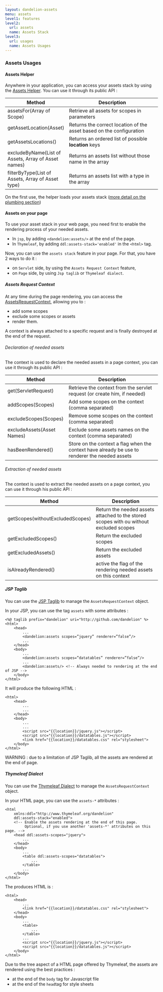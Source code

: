 ```yaml
---
layout: dandelion-assets
menu: assets
level1: features
level2:
  url: assets
  name: Assets Stack
level3:
  url: usages
  name: Assets Usages
---
```


### Assets Usages

#### Assets Helper

Anywhere in your application, you can access your assets stack by using the [Assets Helper](/dandelion/ref/javadoc/dandelion-core/com/github/dandelion/core/asset/Assets.html).
You can use it through its public API :
<table class="table table-bordered">
    <thead>
        <tr>
            <th style="width: 40%">Method</th>
            <th style="width: 60%">Description</th>
        </tr>
    </thead>
    <tbody>
        <tr>
            <td>assetsFor(Array of Scope)</td>
            <td>Retrieve all assets for scopes in parameters</td>
        </tr>
        <tr>
            <td>getAssetLocation(Asset)</td>
            <td>Returns the correct location of the asset based on the configuration</td>
        </tr>
        <tr>
            <td>getAssetsLocations()</td>
            <td>Returns an ordered list of possible <b>location</b> keys</td>
        </tr>
        <tr>
            <td>excludeByName(List of Assets, Array of Asset names)</td>
            <td>Returns an assets list without those name in the array</td>
        </tr>
        <tr>
            <td>filterByType(List of Assets, Array of Asset type)</td>
            <td>Returns an assets list with a type in the array</td>
        </tr>
    </tbody>
</table>

On the first use, the helper loads your assets stack ([more detail on the plumbing section](/dandelion/features/assets/plumbing.html))

#### Assets on your page

To use your asset stack in your web page, you need first to enable the rendering process of your needed assets.
* In `jsp`, by adding `<dandelion:assets/>` at the end of the page.
* In `Thymeleaf`, by adding `ddl:assets-stack='enabled'` in the `<html>` tag.

Now, you can use the `assets stack` feature in your page. For that, you have 2 ways to do it :
* on `Servlet` side, by using the `Assets Request Context` feature,
* on `Page` side, by using `Jsp taglib` or `Thymeleaf dialect`.

##### Assets Request Context

At any time during the page rendering, you can access the [AssetsRequestContext](/dandelion/ref/javadoc/dandelion-core/com/github/dandelion/core/asset/AssetsRequestContext.html), allowing you to :
 * add some scopes
 * exclude some scopes or assets
 * render them.

A context is always attached to a specific request and is finally destroyed at the end of the request.

###### Declaration of needed assets
The context is used to declare the needed assets in a page context, you can use it through its public API :
<table class="table table-bordered">
    <thead>
        <tr>
            <th style="width: 40%">Method</th>
            <th style="width: 60%">Description</th>
        </tr>
    </thead>
    <tbody>
        <tr>
            <td>get(ServletRequest)</td>
            <td>Retrieve the context from the servlet request (or create him, if needed)</td>
        </tr>
        <tr>
            <td>addScopes(Scopes)</td>
            <td>Add some scopes on the context (comma separated)</td>
        </tr>
        <tr>
            <td>excludeScopes(Scopes)</td>
            <td>Remove some scopes on the context (comma separated)</td>
        </tr>
        <tr>
            <td>excludeAssets(Asset Names)</td>
            <td>Exclude some assets names on the context (comma separated)</td>
        </tr>
        <tr>
            <td>hasBeenRendered()</td>
            <td>Store on the context a flag when the context have already be use to renderer the needed assets</td>
        </tr>
    </tbody>
</table>

###### Extraction of needed assets
The context is used to extract the needed assets on a page context, you can use it through his public API :
<table class="table table-bordered">
    <thead>
        <tr>
            <th style="width: 40%">Method</th>
            <th style="width: 60%">Description</th>
        </tr>
    </thead>
    <tbody>
        <tr>
            <td>getScopes(withoutExcludedScopes)</td>
            <td>Return the needed assets attached to the stored scopes with ou without excluded scopes</td>
        </tr>
        <tr>
            <td>getExcludedScopes()</td>
            <td>Return the excluded scopes</td>
        </tr>
        <tr>
            <td>getExcludedAssets()</td>
            <td>Return the excluded assets</td>
        </tr>
        <tr>
            <td>isAlreadyRendered()</td>
            <td>active the flag of the rendering needed assets on this context</td>
        </tr>
    </tbody>
</table>

##### JSP Taglib

You can use the [JSP Taglib](/dandelion/ref/jsp/assets.html) to manage the `AssetsRequestContext` object.

In your JSP, you can use the tag `assets` with some attributes :

    <%@ taglib prefix="dandelion" uri="http://github.com/dandelion" %>
	<html>
		<head>
		    ...
			<dandelion:assets scopes=”jquery” renderer=”false”/>
		    ...
		</head>
		<body>
		    ...
			<dandelion:assets scopes=”datatables” renderer=”false”/>
		    ...
			<dandelion:assets/> <!-- Always needed to rendering at the end of JSP -->
		</body>
	</html>

It will produce the following HTML :

	<html>
		<head>
		    ...
		    ...
		</head>
		<body>
		    ...
		    ...
			<script src="{{location}}/jquery.js"></script>
			<script src="{{location}}/datatables.js"></script>
			<link href="{{location}}/datatables.css" rel="stylesheet">
		</body>
	</html>

WARNING : due to a limitation of JSP Taglib, all the assets are rendered at the end of page.

##### Thymeleaf Dialect

You can use the [Thymeleaf Dialect](/dandelion/ref/thymeleaf/assets.html) to manage the `AssetsRequestContext` object.

In your HTML page, you can use the `assets-*` attributes :

    <html
        xmlns:ddl="http://www.thymeleaf.org/dandelion"
        ddl:assets-stack="enabled">
        <!-- Enable the assets rendering at the end of this page.
             Optional, if you use another 'assets-*' attributes on this page. -->
		<head ddl:assets-scopes="jquery">
		    ...
		</head>
		<body>
		    ...
			<table ddl:assets-scopes="datatables">
			    ...
			</table>
		    ...
		</body>
	</html>

The produces HTML is :

    <html>
		<head>
		    ...
			<link href="{{location}}/datatables.css" rel="stylesheet">
		</head>
		<body>
		    ...
			<table>
			    ...
			</table>
		    ...
			<script src="{{location}}/jquery.js"></script>
			<script src="{{location}}/datatables.js"></script>
		</body>
	</html>

Due to the tree aspect of a HTML page offered by Thymeleaf, the assets are rendered using the best practices :
* at the end of the `body` tag for Javascript file
* at the end of the `head`tag for style sheets
